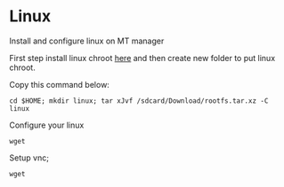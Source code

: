 # Linux

Install and configure linux on MT manager

First step install linux chroot [here](https://sgp1lxdmirror01.do.letsbuildthe.cloud/images/)
and then create new folder to put linux chroot.

Copy this command below:
```
cd $HOME; mkdir linux; tar xJvf /sdcard/Download/rootfs.tar.xz -C linux
```
Configure your linux
```
wget 
```
Setup vnc;
```
wget
```
